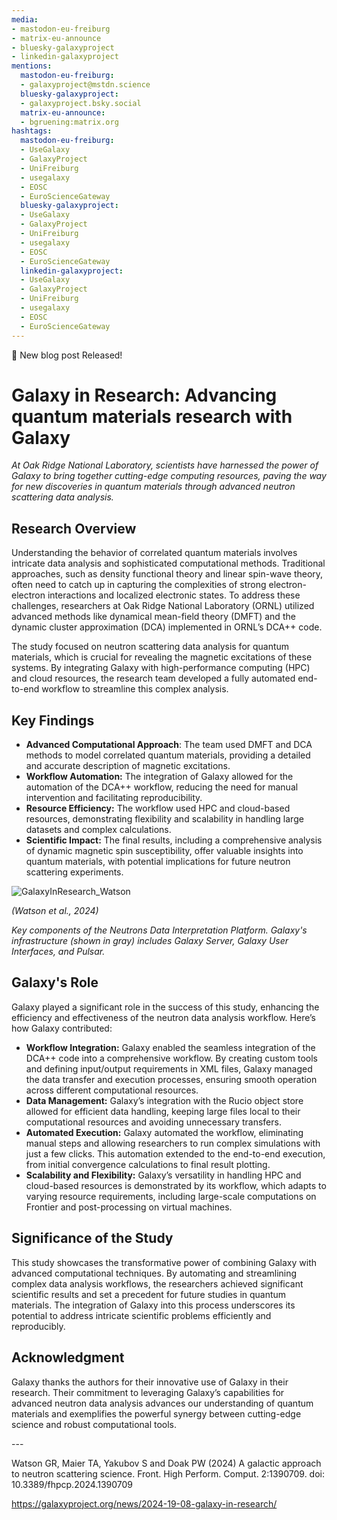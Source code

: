 ```yaml
---
media:
- mastodon-eu-freiburg
- matrix-eu-announce
- bluesky-galaxyproject
- linkedin-galaxyproject
mentions:
  mastodon-eu-freiburg:
  - galaxyproject@mstdn.science
  bluesky-galaxyproject:
  - galaxyproject.bsky.social
  matrix-eu-announce:
  - bgruening:matrix.org
hashtags:
  mastodon-eu-freiburg:
  - UseGalaxy
  - GalaxyProject
  - UniFreiburg
  - usegalaxy
  - EOSC
  - EuroScienceGateway
  bluesky-galaxyproject:
  - UseGalaxy
  - GalaxyProject
  - UniFreiburg
  - usegalaxy
  - EOSC
  - EuroScienceGateway
  linkedin-galaxyproject:
  - UseGalaxy
  - GalaxyProject
  - UniFreiburg
  - usegalaxy
  - EOSC
  - EuroScienceGateway
---
```

📝 New blog post Released!

**Galaxy in Research: Advancing quantum materials research with Galaxy**
========================================================================

*At Oak Ridge National Laboratory, scientists have harnessed the power of Galaxy to bring together cutting\-edge computing resources, paving the way for new discoveries in quantum materials through advanced neutron scattering data analysis.*

**Research Overview**
---------------------

Understanding the behavior of correlated quantum materials involves intricate data analysis and sophisticated computational methods. Traditional approaches, such as density functional theory and linear spin\-wave theory, often need to catch up in capturing the complexities of strong electron\-electron interactions and localized electronic states. To address these challenges, researchers at Oak Ridge National Laboratory (ORNL) utilized advanced methods like dynamical mean\-field theory (DMFT) and the dynamic cluster approximation (DCA) implemented in ORNL’s DCA\+\+ code.

The study focused on neutron scattering data analysis for quantum materials, which is crucial for revealing the magnetic excitations of these systems. By integrating Galaxy with high\-performance computing (HPC) and cloud resources, the research team developed a fully automated end\-to\-end workflow to streamline this complex analysis.

**Key Findings**
----------------

* **Advanced Computational Approach**: The team used DMFT and DCA methods to model correlated quantum materials, providing a detailed and accurate description of magnetic excitations.
* **Workflow Automation:** The integration of Galaxy allowed for the automation of the DCA\+\+ workflow, reducing the need for manual intervention and facilitating reproducibility.
* **Resource Efficiency:** The workflow used HPC and cloud\-based resources, demonstrating flexibility and scalability in handling large datasets and complex calculations.
* **Scientific Impact:** The final results, including a comprehensive analysis of dynamic magnetic spin susceptibility, offer valuable insights into quantum materials, with potential implications for future neutron scattering experiments.

![GalaxyInResearch_Watson](https://github.com/user-attachments/assets/ec1052af-2432-47f8-9c90-a18544f34064)

*(Watson et al., 2024\)*  

*Key components of the Neutrons Data Interpretation Platform. Galaxy's infrastructure (shown in gray) includes Galaxy Server, Galaxy User Interfaces, and Pulsar.*

**Galaxy's Role**
-----------------

Galaxy played a significant role in the success of this study, enhancing the efficiency and effectiveness of the neutron data analysis workflow. Here’s how Galaxy contributed:

* **Workflow Integration:** Galaxy enabled the seamless integration of the DCA\+\+ code into a comprehensive workflow. By creating custom tools and defining input/output requirements in XML files, Galaxy managed the data transfer and execution processes, ensuring smooth operation across different computational resources.
* **Data Management:** Galaxy’s integration with the Rucio object store allowed for efficient data handling, keeping large files local to their computational resources and avoiding unnecessary transfers.
* **Automated Execution:** Galaxy automated the workflow, eliminating manual steps and allowing researchers to run complex simulations with just a few clicks. This automation extended to the end\-to\-end execution, from initial convergence calculations to final result plotting.
* **Scalability and Flexibility:** Galaxy’s versatility in handling HPC and cloud\-based resources is demonstrated by its workflow, which adapts to varying resource requirements, including large\-scale computations on Frontier and post\-processing on virtual machines.

**Significance of the Study**
-----------------------------

This study showcases the transformative power of combining Galaxy with advanced computational techniques. By automating and streamlining complex data analysis workflows, the researchers achieved significant scientific results and set a precedent for future studies in quantum materials. The integration of Galaxy into this process underscores its potential to address intricate scientific problems efficiently and reproducibly.

**Acknowledgment**
------------------

Galaxy thanks the authors for their innovative use of Galaxy in their research. Their commitment to leveraging Galaxy’s capabilities for advanced neutron data analysis advances our understanding of quantum materials and exemplifies the powerful synergy between cutting\-edge science and robust computational tools.

\-\-\-  

Watson GR, Maier TA, Yakubov S and Doak PW (2024\) A galactic approach to neutron scattering science. Front. High Perform. Comput. 2:1390709\. doi: 10\.3389/fhpcp.2024\.1390709

https://galaxyproject.org/news/2024-19-08-galaxy-in-research/
